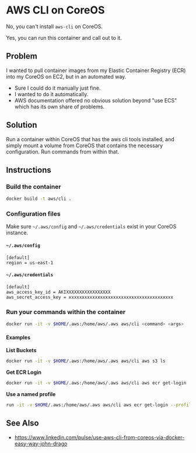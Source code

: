 # AWS CLI on CoreOS

No, you can't install `aws-cli` on CoreOS.

Yes, you can run this container and call out to it.

## Problem

I wanted to pull container images from my Elastic Container Registry (ECR) into my CoreOS on EC2, but in an automated way.

  * Sure I could do it manually just fine.
  * I wanted to do it automatically.
  * AWS documentation offered no obvious solution beyond "use ECS" which has its own share of problems.

## Solution

Run a container within CoreOS that has the aws cli tools installed, and simply mount a volume from CoreOS that contains the necessary configuration. Run commands from within that.

## Instructions

### Build the container

```bash
docker build -t aws/cli .
```

### Configuration files

Make sure `~/.aws/config` and `~/.aws/credentials` exist in your CoreOS instance.

#### `~/.aws/config`

```
[default]
region = us-east-1
```

#### `~/.aws/credentials`

```
[default]
aws_access_key_id = AKIXXXXXXXXXXXXXXXXX
aws_secret_access_key = xxxxxxxxxxxxxxxxxxxxxxxxxxxxxxxxxxxxxxxx
```

### Run your commands within the container

```bash
docker run -it -v $HOME/.aws:/home/aws/.aws aws/cli <command> <args>
```

#### Examples

**List Buckets**

```bash
docker run -it -v $HOME/.aws:/home/aws/.aws aws/cli aws s3 ls
```

**Get ECR Login**

```bash
docker run -it -v $HOME/.aws:/home/aws/.aws aws/cli aws ecr get-login
```

**Use a named profile**

```bash
run -it -v $HOME/.aws:/home/aws/.aws aws/cli aws ecr get-login --profile groove
```

## See Also

  * https://www.linkedin.com/pulse/use-aws-cli-from-coreos-via-docker-easy-way-john-drago
